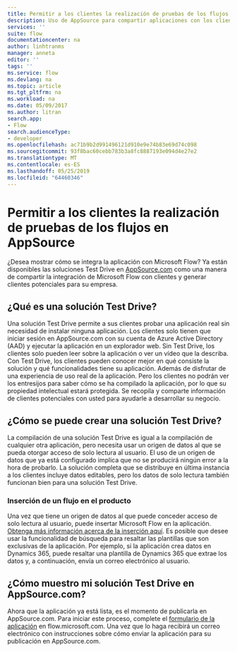 ```yaml
---
title: Permitir a los clientes la realización de pruebas de los flujos en AppSource | Microsoft Docs
description: Uso de AppSource para compartir aplicaciones con los clientes y generar clientes potenciales para su empresa.
services: ''
suite: flow
documentationcenter: na
author: linhtranms
manager: anneta
editor: ''
tags: ''
ms.service: flow
ms.devlang: na
ms.topic: article
ms.tgt_pltfrm: na
ms.workload: na
ms.date: 05/09/2017
ms.author: litran
search.app:
- Flow
search.audienceType:
- developer
ms.openlocfilehash: ac71b9b2d991496121d910e9e74b83e69d74c098
ms.sourcegitcommit: 93f8bac60cebb783b3a8fc8887193e094d4e27e2
ms.translationtype: MT
ms.contentlocale: es-ES
ms.lasthandoff: 05/25/2019
ms.locfileid: "64460346"
---
```

# <a name="let-customers-test-drive-your-flows-on-appsource"></a>Permitir a los clientes la realización de pruebas de los flujos en AppSource
¿Desea mostrar cómo se integra la aplicación con Microsoft Flow? Ya están disponibles las soluciones Test Drive en [AppSource.com](https://appsource.microsoft.com) como una manera de compartir la integración de Microsoft Flow con clientes y generar clientes potenciales para su empresa.

## <a name="what-is-a-test-drive-solution"></a>¿Qué es una solución Test Drive?
Una solución Test Drive permite a sus clientes probar una aplicación real sin necesidad de instalar ninguna aplicación. Los clientes solo tienen que iniciar sesión en AppSource.com con su cuenta de Azure Active Directory (AAD) y ejecutar la aplicación en un explorador web. Sin Test Drive, los clientes solo pueden leer sobre la aplicación o ver un vídeo que la describa. Con Test Drive, los clientes pueden conocer mejor en qué consiste la solución y qué funcionalidades tiene su aplicación. Además de disfrutar de una experiencia de uso real de la aplicación. Pero los clientes no podrán ver los entresijos para saber cómo se ha compilado la aplicación, por lo que su propiedad intelectual estará protegida. Se recopila y comparte información de clientes potenciales con usted para ayudarle a desarrollar su negocio.

## <a name="how-do-i-build-a-test-drive-solution"></a>¿Cómo se puede crear una solución Test Drive?
La compilación de una solución Test Drive es igual a la compilación de cualquier otra aplicación, pero necesita usar un origen de datos al que se pueda otorgar acceso de solo lectura al usuario. El uso de un origen de datos que ya está configurado implica que no se producirá ningún error a la hora de probarlo. La solución completa que se distribuye en última instancia a los clientes incluye datos editables, pero los datos de solo lectura también funcionan bien para una solución Test Drive.

### <a name="embed-flow-into-your-product"></a>Inserción de un flujo en el producto
Una vez que tiene un origen de datos al que puede conceder acceso de solo lectura al usuario, puede insertar Microsoft Flow en la aplicación. [Obtenga más información acerca de la inserción aquí](embed-flow-dev.md). Es posible que desee usar la funcionalidad de búsqueda para resaltar las plantillas que son exclusivas de la aplicación. Por ejemplo, si la aplicación crea datos en Dynamics 365, puede resaltar una plantilla de Dynamics 365 que extrae los datos y, a continuación, envía un correo electrónico al usuario. 

## <a name="how-do-i-list-my-test-drive-solution-on-appsourcecom"></a>¿Cómo muestro mi solución Test Drive en AppSource.com?
Ahora que la aplicación ya está lista, es el momento de publicarla en AppSource.com. Para iniciar este proceso, complete el [formulario de la aplicación](https://flow.microsoft.com/partners/get-listed/) en flow.microsoft.com. Una vez que lo haga recibirá un correo electrónico con instrucciones sobre cómo enviar la aplicación para su publicación en AppSource.com.


